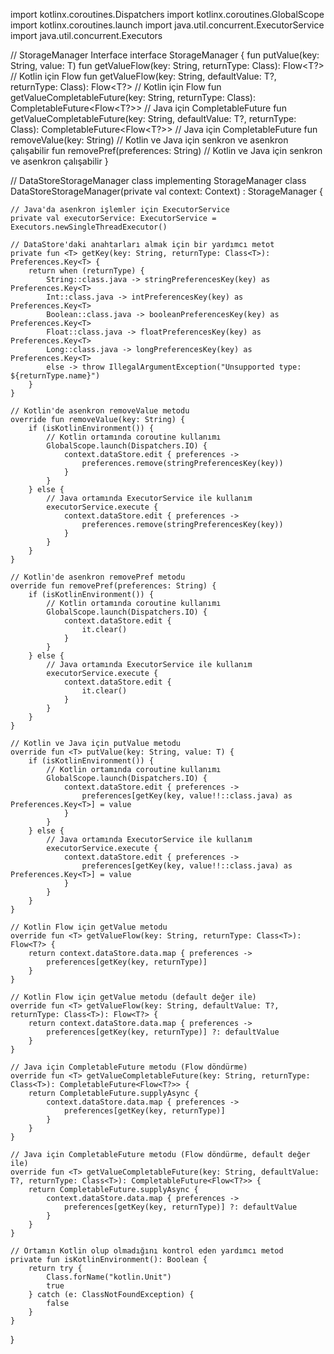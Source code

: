import kotlinx.coroutines.Dispatchers
import kotlinx.coroutines.GlobalScope
import kotlinx.coroutines.launch
import java.util.concurrent.ExecutorService
import java.util.concurrent.Executors

// StorageManager Interface
interface StorageManager {
    fun <T> putValue(key: String, value: T)
    fun <T> getValueFlow(key: String, returnType: Class<T>): Flow<T?>  // Kotlin için Flow
    fun <T> getValueFlow(key: String, defaultValue: T?, returnType: Class<T>): Flow<T?>  // Kotlin için Flow
    fun <T> getValueCompletableFuture(key: String, returnType: Class<T>): CompletableFuture<Flow<T?>>  // Java için CompletableFuture
    fun <T> getValueCompletableFuture(key: String, defaultValue: T?, returnType: Class<T>): CompletableFuture<Flow<T?>>  // Java için CompletableFuture
    fun removeValue(key: String)  // Kotlin ve Java için senkron ve asenkron çalışabilir
    fun removePref(preferences: String)  // Kotlin ve Java için senkron ve asenkron çalışabilir
}

// DataStoreStorageManager class implementing StorageManager
class DataStoreStorageManager(private val context: Context) : StorageManager {

    // Java'da asenkron işlemler için ExecutorService
    private val executorService: ExecutorService = Executors.newSingleThreadExecutor()

    // DataStore'daki anahtarları almak için bir yardımcı metot
    private fun <T> getKey(key: String, returnType: Class<T>): Preferences.Key<T> {
        return when (returnType) {
            String::class.java -> stringPreferencesKey(key) as Preferences.Key<T>
            Int::class.java -> intPreferencesKey(key) as Preferences.Key<T>
            Boolean::class.java -> booleanPreferencesKey(key) as Preferences.Key<T>
            Float::class.java -> floatPreferencesKey(key) as Preferences.Key<T>
            Long::class.java -> longPreferencesKey(key) as Preferences.Key<T>
            else -> throw IllegalArgumentException("Unsupported type: ${returnType.name}")
        }
    }

    // Kotlin'de asenkron removeValue metodu
    override fun removeValue(key: String) {
        if (isKotlinEnvironment()) {
            // Kotlin ortamında coroutine kullanımı
            GlobalScope.launch(Dispatchers.IO) {
                context.dataStore.edit { preferences ->
                    preferences.remove(stringPreferencesKey(key))
                }
            }
        } else {
            // Java ortamında ExecutorService ile kullanım
            executorService.execute {
                context.dataStore.edit { preferences ->
                    preferences.remove(stringPreferencesKey(key))
                }
            }
        }
    }

    // Kotlin'de asenkron removePref metodu
    override fun removePref(preferences: String) {
        if (isKotlinEnvironment()) {
            // Kotlin ortamında coroutine kullanımı
            GlobalScope.launch(Dispatchers.IO) {
                context.dataStore.edit {
                    it.clear()
                }
            }
        } else {
            // Java ortamında ExecutorService ile kullanım
            executorService.execute {
                context.dataStore.edit {
                    it.clear()
                }
            }
        }
    }

    // Kotlin ve Java için putValue metodu
    override fun <T> putValue(key: String, value: T) {
        if (isKotlinEnvironment()) {
            // Kotlin ortamında coroutine kullanımı
            GlobalScope.launch(Dispatchers.IO) {
                context.dataStore.edit { preferences ->
                    preferences[getKey(key, value!!::class.java) as Preferences.Key<T>] = value
                }
            }
        } else {
            // Java ortamında ExecutorService ile kullanım
            executorService.execute {
                context.dataStore.edit { preferences ->
                    preferences[getKey(key, value!!::class.java) as Preferences.Key<T>] = value
                }
            }
        }
    }

    // Kotlin Flow için getValue metodu
    override fun <T> getValueFlow(key: String, returnType: Class<T>): Flow<T?> {
        return context.dataStore.data.map { preferences ->
            preferences[getKey(key, returnType)]
        }
    }

    // Kotlin Flow için getValue metodu (default değer ile)
    override fun <T> getValueFlow(key: String, defaultValue: T?, returnType: Class<T>): Flow<T?> {
        return context.dataStore.data.map { preferences ->
            preferences[getKey(key, returnType)] ?: defaultValue
        }
    }

    // Java için CompletableFuture metodu (Flow döndürme)
    override fun <T> getValueCompletableFuture(key: String, returnType: Class<T>): CompletableFuture<Flow<T?>> {
        return CompletableFuture.supplyAsync {
            context.dataStore.data.map { preferences ->
                preferences[getKey(key, returnType)]
            }
        }
    }

    // Java için CompletableFuture metodu (Flow döndürme, default değer ile)
    override fun <T> getValueCompletableFuture(key: String, defaultValue: T?, returnType: Class<T>): CompletableFuture<Flow<T?>> {
        return CompletableFuture.supplyAsync {
            context.dataStore.data.map { preferences ->
                preferences[getKey(key, returnType)] ?: defaultValue
            }
        }
    }

    // Ortamın Kotlin olup olmadığını kontrol eden yardımcı metod
    private fun isKotlinEnvironment(): Boolean {
        return try {
            Class.forName("kotlin.Unit")
            true
        } catch (e: ClassNotFoundException) {
            false
        }
    }
}
